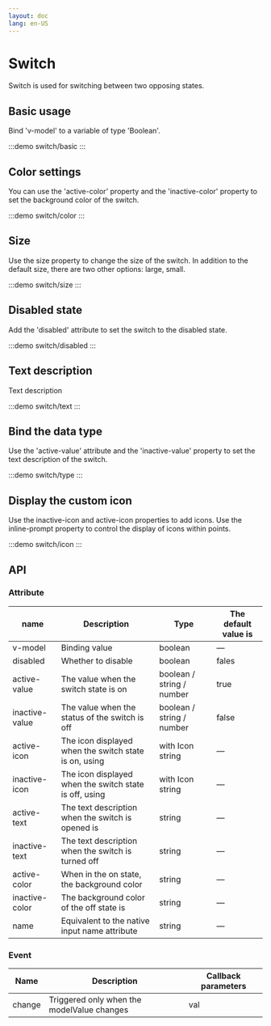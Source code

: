 ```yaml
---
layout: doc
lang: en-US
---
```


# Switch

Switch is used for switching between two opposing states.

## Basic usage

Bind 'v-model' to a variable of type 'Boolean'.

:::demo
switch/basic
:::

## Color settings

You can use the 'active-color' property and the 'inactive-color' property to set the background color of the switch.

:::demo
switch/color
:::

## Size

Use the size property to change the size of the switch. In addition to the default size, there are two other options:
large, small.

:::demo
switch/size
:::

## Disabled state

Add the 'disabled' attribute to set the switch to the disabled state.

:::demo
switch/disabled
:::

## Text description

Text description

:::demo
switch/text
:::

## Bind the data type

Use the 'active-value' attribute and the 'inactive-value' property to set the text description of the switch.

:::demo
switch/type
:::

## Display the custom icon

Use the inactive-icon and active-icon properties to add icons. Use the inline-prompt property to control the display of
icons within points.

:::demo
switch/icon
:::

## API

### Attribute

| name           | Description                                            | Type                      | The default value is |
| -------------- | ------------------------------------------------------ | ------------------------- | -------------------- |
| v-model        | Binding value                                          | boolean                   | —                    |
| disabled       | Whether to disable                                     | boolean                   | fales                |
| active-value   | The value when the switch state is on                  | boolean / string / number | true                 |
| inactive-value | The value when the status of the switch is off         | boolean / string / number | false                |
| active-icon    | The icon displayed when the switch state is on, using  | with Icon string          | —                    |
| inactive-icon  | The icon displayed when the switch state is off, using | with Icon string          | —                    |
| active-text    | The text description when the switch is opened is      | string                    | —                    |
| inactive-text  | The text description when the switch is turned off     | string                    | —                    |
| active-color   | When in the on state, the background color             | string                    | —                    |
| inactive-color | The background color of the off state is               | string                    | —                    |
| name           | Equivalent to the native input name attribute          | string                    | —                    |

### Event

| Name    | Description                                                                | Callback parameters |
|---------|----------------------------------------------------------------------------|---------------------|
| change	 | Triggered only when the modelValue changes                                 | val                 |
